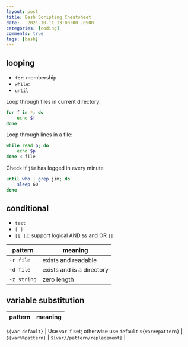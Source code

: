 ```yaml
---
layout: post
title: Bash Scripting Cheatsheet
date:   2021-10-11 13:00:00 -0500
categories: [coding]
comments: true
tags: [bash]
---
```




## looping

- `for`: membership
- `while`:
- `until`

Loop through files in current directory:

```bash
for f in *; do
    echo $f
done
```

Loop through lines in a file:
```bash
while read p; do
    echo $p
done < file
```

Check if `jim` has logged in every minute
```bash
until who | grep jim; do
    sleep 60
done
```

## conditional


- `test`
- `[ ]`
- `[[ ]]`: support logical AND `&&` and OR `||`

pattern | meaning
---|---
`-r file` | exists and readable
`-d file` | exists and is a directory
`-z string` | zero length


## variable substitution

pattern | meaning
---|---

`${var-default}` | Use `var` if set; otherwise use `default`
`${var##pattern}` |
`${var%%pattern}` |
`${var//pattern/replacement}` |


